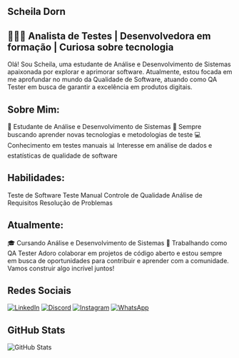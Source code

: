 ## Scheila Dorn

## 👩🏽‍💻 Analista de Testes | Desenvolvedora em formação | Curiosa sobre tecnologia

Olá! Sou Scheila, uma estudante de Análise e Desenvolvimento de Sistemas apaixonada por explorar e aprimorar software. Atualmente, estou focada em me aprofundar no mundo da Qualidade de Software,
atuando como QA Tester em busca de garantir a excelência em produtos digitais.

## Sobre Mim:
🔬 Estudante de Análise e Desenvolvimento de Sistemas
🌱 Sempre buscando aprender novas tecnologias e metodologias de teste
💻 Conhecimento em testes manuais 
📊 Interesse em análise de dados e estatísticas de qualidade de software

## Habilidades:
Teste de Software
Teste Manual 
Controle de Qualidade
Análise de Requisitos
Resolução de Problemas

## Atualmente:
🎓 Cursando Análise e Desenvolvimento de Sistemas
💼 Trabalhando como QA Tester
Adoro colaborar em projetos de código aberto e estou sempre em busca de oportunidades para contribuir e aprender com a comunidade. Vamos construir algo incrível juntos!

## Redes Sociais

[![LinkedIn](https://img.shields.io/badge/LinkedIn-0077B5?style=for-the-badge&logo=linkedin&logoColor=white)](https://www.linkedin.com/in/scheila-dorn-192141214/)
[![Discord](https://img.shields.io/badge/Discord-7289DA?style=for-the-badge&logo=discord&logoColor=white)](https://discord.com/channels/@xxscherry/)
[![Instagram](https://img.shields.io/badge/-Instagram-%23E4405F?style=for-the-badge&logo=instagram&logoColor=white)](https://www.instagram.com/xxscherry/)
[![WhatsApp](https://img.shields.io/badge/WhatsApp-25D366?style=for-the-badge&logo=whatsapp&logoColor=white)](https://wa.me/+5547992399113)
## GitHub Stats
![GitHub Stats](https://github-readme-stats.vercel.app/api?username=SEUUSERNAME&theme=transparent&bg_color=000&border_color=30A3DC&show_icons=true&icon_color=30A3DC&title_color=E94D5F&text_color=FFF)
